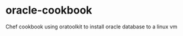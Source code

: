 oracle-cookbook
===============

Chef cookbook using oratoolkit to install oracle database to a linux vm